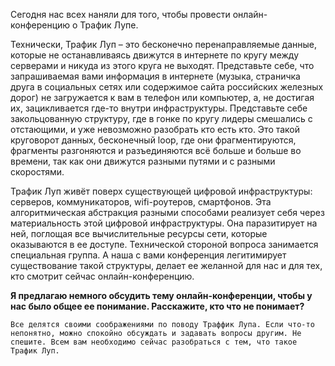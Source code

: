 Сегодня нас всех наняли для того, чтобы провести онлайн-конференцию о Трафик Лупе. 

Технически, Трафик Луп – это бесконечно перенаправляемые данные, которые не останавливаясь движутся в интернете по кругу между серверами и никуда из этого круга не выходят. Представьте себе, что запрашиваемая вами информация в интернете (музыка, страничка друга в социальных сетях или содержимое сайта российских железных дорог) не загружается к вам в телефон или компьютер, а, не достигая их, зацикливается где-то внутри инфраструктуры. Представьте себе закольцованную структуру, где в гонке по кругу лидеры смешались с отстающими, и уже невозможно разобрать кто есть кто. Это такой круговорот данных, бесконечный loop, где они фрагментируются, фрагменты разгоняются и разъединяются всё больше и больше во времени, так как они движутся разными путями и с разными скоростями. 

Трафик Луп живёт поверх существующей цифровой инфраструктуры: серверов, коммуникаторов, wifi-роутеров, смартфонов. Эта алгоритмическая абстракция разными способами реализует себя через материальность этой цифровой инфраструктуры. Она паразитирует на ней, поглощая все вычислительные ресурсы сети, которые оказываются в ее доступе. Технической стороной вопроса занимается специальная группа. А наша с вами конференция легитимирует существование такой структуры, делает ее желанной для нас и для тех, кто смотрит сейчас онлайн-конференцию. 

**Я предлагаю немного обсудить тему онлайн-конференции, чтобы у нас было общее ее понимание. Расскажите, кто что не понимает?**

```Все делятся своими соображениями по поводу Траффик Лупа. Если что-то непонятно, можно спокойно обсуждать и задавать вопросы другим. Не спешите. Всем вам необходимо сейчас разобраться с тем, что такое Трафик Луп.```
